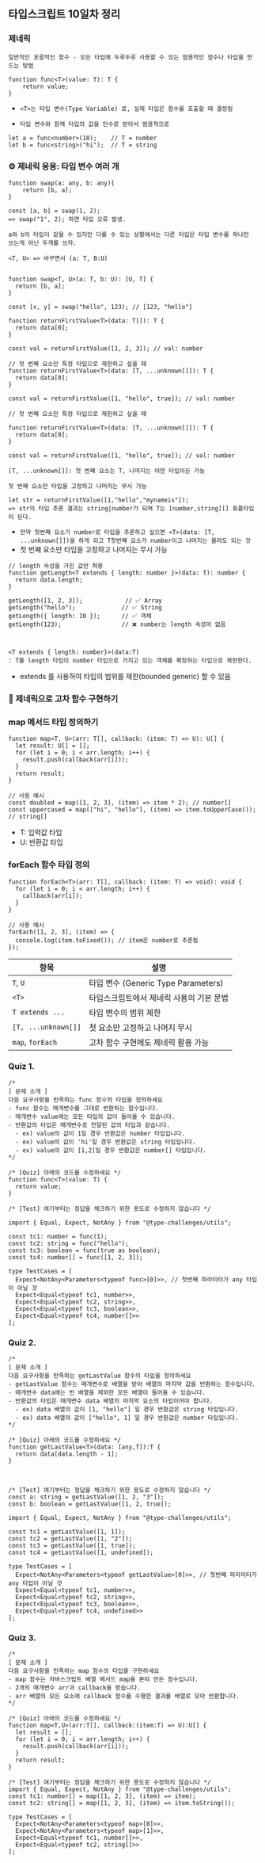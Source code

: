 ## 타입스크립트 10일차 정리

### 제네릭

`일반적인 포괄적인 함수 - 모든 타입에 두루두루 사용할 수 있는 범용적인 함수나 타입을 만드는 방법`

```
function func<T>(value: T): T {
    return value;
}

```

- `<T>는 타입 변수(Type Variable) 로, 실제 타입은 함수를 호출할 때 결정됨`

- `타입 변수와 함께 타입의 값을 인수로 받아서 범용적으로`

```
let a = func<number>(10);    // T = number
let b = func<string>("hi");  // T = string
```

### ⚙️ 제네릭 응용: 타입 변수 여러 개

```
function swap(a: any, b: any){
    return [b, a];
}

const [a, b] = swap(1, 2);
=> swap("1", 2); 하면 타입 오류 발생.

a와 b의 타입이 같을 수 있지만 다를 수 있는 상황에서는 다른 타입은 타입 변수를 하나만 쓰는게 아닌 두개를 쓰자.

<T, U> => 바꾸면서 (a: T, B:U)


function swap<T, U>(a: T, b: U): [U, T] {
  return [b, a];
}

const [x, y] = swap("hello", 123); // [123, "hello"]

```

```
function returnFirstValue<T>(data: T[]): T {
  return data[0];
}

const val = returnFirstValue([1, 2, 3]); // val: number

// 첫 번째 요소만 특정 타입으로 제한하고 싶을 때
function returnFirstValue<T>(data: [T, ...unknown[]]): T {
  return data[0];
}

const val = returnFirstValue([1, "hello", true]); // val: number

// 첫 번째 요소만 특정 타입으로 제한하고 싶을 때

function returnFirstValue<T>(data: [T, ...unknown[]]): T {
  return data[0];
}

const val = returnFirstValue([1, "hello", true]); // val: number

[T, ...unknown[]]: 첫 번째 요소는 T, 나머지는 어떤 타입이든 가능

첫 번째 요소만 타입을 고정하고 나머지는 무시 가능

let str = returnFirstValue([1,"hello","mynameis"]);
=> str의 타입 추론 결과는 string|number가 되며 T는 [number,string][] 튜플타입이 된다.

```

- `만약 첫번째 요소가 number로 타입을 추론하고 싶으면
<T>(data: [T, ...unknown[]])을 하게 되고 T첫번째 요소가 number이고 나머지는 몰라도 되는 것`
- 첫 번째 요소만 타입을 고정하고 나머지는 무시 가능

```
// length 속성을 가진 값만 허용
function getLength<T extends { length: number }>(data: T): number {
  return data.length;
}

getLength([1, 2, 3]);            // ✅ Array
getLength("hello");             // ✅ String
getLength({ length: 10 });      // ✅ 객체
getLength(123);                 // ❌ number는 length 속성이 없음



<T extends { length: number}>(data:T)
: T를 length 타입이 number 타입으로 가지고 있는 객체를 확장하는 타입으로 제한한다.
```

- extends 를 사용하여 타입의 범위를 제한(bounded generic) 할 수 있음

### 🧩 제네릭으로 고차 함수 구현하기

### map 메서드 타입 정의하기

```
function map<T, U>(arr: T[], callback: (item: T) => U): U[] {
  let result: U[] = [];
  for (let i = 0; i < arr.length; i++) {
    result.push(callback(arr[i]));
  }
  return result;
}

// 사용 예시
const doubled = map([1, 2, 3], (item) => item * 2); // number[]
const uppercased = map(["hi", "hello"], (item) => item.toUpperCase()); // string[]
```

- T: 입력값 타입
- U: 반환값 타입

### forEach 함수 타입 정의

```
function forEach<T>(arr: T[], callback: (item: T) => void): void {
  for (let i = 0; i < arr.length; i++) {
    callback(arr[i]);
  }
}

// 사용 예시
forEach([1, 2, 3], (item) => {
  console.log(item.toFixed()); // item은 number로 추론됨
});

```

| 항목                | 설명                                     |
| ------------------- | ---------------------------------------- |
| `T`, `U`            | 타입 변수 (Generic Type Parameters)      |
| `<T>`               | 타입스크립트에서 제네릭 사용의 기본 문법 |
| `T extends ...`     | 타입 변수의 범위 제한                    |
| `[T, ...unknown[]]` | 첫 요소만 고정하고 나머지 무시           |
| `map`, `forEach`    | 고차 함수 구현에도 제네릭 활용 가능      |

### Quiz 1.

```
/*
[ 문제 소개 ]
다음 요구사항을 만족하는 func 함수의 타입을 정의하세요
- func 함수는 매개변수를 그대로 반환하는 함수입니다.
- 매개변수 value에는 모든 타입의 값이 들어올 수 있습니다.
- 반환값의 타입은 매개변수로 전달된 값의 타입과 같습니다.
  - ex) value의 값이 1일 경우 반환값은 number 타입입니다.
  - ex) value의 값이 'hi'일 경우 반환값은 string 타입입니다.
  - ex) value의 값이 [1,2]일 경우 반환값은 number[] 타입입니다.
*/

/* [Quiz] 아래의 코드를 수정하세요 */
function func<T>(value: T) {
  return value;
}

/* [Test] 여기부터는 정답을 체크하기 위한 용도로 수정하지 않습니다 */

import { Equal, Expect, NotAny } from "@type-challenges/utils";

const tc1: number = func(1);
const tc2: string = func("hello");
const tc3: boolean = func(true as boolean);
const tc4: number[] = func([1, 2, 3]);

type TestCases = [
  Expect<NotAny<Parameters<typeof func>[0]>>, // 첫번째 파라미터가 any 타입이 아닐 것
  Expect<Equal<typeof tc1, number>>,
  Expect<Equal<typeof tc2, string>>,
  Expect<Equal<typeof tc3, boolean>>,
  Expect<Equal<typeof tc4, number[]>>
];

```

### Quiz 2.

```
/*
[ 문제 소개 ]
다음 요구사항을 만족하는 getLastValue 함수의 타입을 정의하세요
- getLastValue 함수는 매개변수로 배열을 받아 배열의 마지막 값을 반환하는 함수입니다.
- 매개변수 data에는 빈 배열을 제외한 모든 배열이 들어올 수 있습니다.
- 반환값의 타입은 매개변수 data 배열의 마지막 요소의 타입이어야 합니다.
  - ex) data 배열의 값이 [1, "hello"] 일 경우 반환값은 string 타입입니다.
  - ex) data 배열의 값이 ["hello", 1] 일 경우 반환값은 number 타입입니다.
*/

/* [Quiz] 아래의 코드를 수정하세요 */
function getLastValue<T>(data: [any,T]):T {
  return data[data.length - 1];
}



/* [Test] 여기부터는 정답을 체크하기 위한 용도로 수정하지 않습니다 */
const a: string = getLastValue([1, 2, "3"]);
const b: boolean = getLastValue([1, 2, true]);

import { Equal, Expect, NotAny } from "@type-challenges/utils";

const tc1 = getLastValue([1, 1]);
const tc2 = getLastValue([1, "2"]);
const tc3 = getLastValue([1, true]);
const tc4 = getLastValue([1, undefined]);

type TestCases = [
  Expect<NotAny<Parameters<typeof getLastValue>[0]>>, // 첫번째 파라미터가 any 타입이 아닐 것
  Expect<Equal<typeof tc1, number>>,
  Expect<Equal<typeof tc2, string>>,
  Expect<Equal<typeof tc3, boolean>>,
  Expect<Equal<typeof tc4, undefined>>
];

```

### Quiz 3.

```
/*
[ 문제 소개 ]
다음 요구사항을 만족하는 map 함수의 타입을 구현하세요
- map 함수는 자바스크립트 배열 메서드 map을 본따 만든 함수입니다.
- 2개의 매개변수 arr과 callback을 받습니다.
- arr 배열의 모든 요소에 callback 함수를 수행한 결과를 배열로 모아 반환합니다.
*/

/* [Quiz] 아래의 코드를 수정하세요 */
function map<T,U>(arr:T[], callback:(item:T) => U):U[] {
  let result = [];
  for (let i = 0; i < arr.length; i++) {
    result.push(callback(arr[i]));
  }
  return result;
}

/* [Test] 여기부터는 정답을 체크하기 위한 용도로 수정하지 않습니다 */
import { Equal, Expect, NotAny } from "@type-challenges/utils";
const tc1: number[] = map([1, 2, 3], (item) => item);
const tc2: string[] = map([1, 2, 3], (item) => item.toString());

type TestCases = [
  Expect<NotAny<Parameters<typeof map>[0]>>,
  Expect<NotAny<Parameters<typeof map>[1]>>,
  Expect<Equal<typeof tc1, number[]>>,
  Expect<Equal<typeof tc2, string[]>>
];

```
